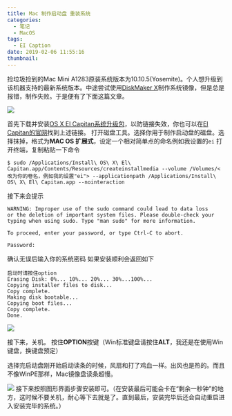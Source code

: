 ```yaml
---
title: Mac 制作启动盘 重装系统
categories:
  - 笔记
  - MacOS
tags:
  - EI Caption
date: 2019-02-06 11:55:16
thumbnail:
---
```


捡垃圾捡到的Mac Mini A1283原装系统版本为10.10.5(Yosemite)。个人想升级到该机器支持的最新系统版本。中途尝试使用[DiskMaker X](https://diskmakerx.com/)制作系统镜像，但是总是报错，制作失败。于是便有了下面这篇文章。

![](https://ws1.sinaimg.cn/large/007i8nDUgy1fzwmftl37fj30gc09wjsy.jpg)

首先下载并安装[OS X El Capitan系统升级包](https://itunes.apple.com/cn/app/os-x-el-capitan/id1147835434?ls=1&mt=12)，以防链接失效，你也可以在[El Capitan的官网](https://support.apple.com/zh-cn/HT206886)找到上述链接。
打开磁盘工具。选择你用于制作启动盘的磁盘。选择抹掉，格式为**MAC OS 扩展式**，设定一个相对简单点的命名例如我设置的`ei`
打开终端，复制粘贴一下命令

```
$ sudo /Applications/Install\ OS\ X\ El\ Capitan.app/Contents/Resources/createinstallmedia --volume /Volumes/<改为你的卷名，例如我的设置"ei"> --applicationpath /Applications/Install\ OS\ X\ El\ Capitan.app --nointeraction
```

接下来会提示

```
WARNING: Improper use of the sudo command could lead to data loss
or the deletion of important system files. Please double-check your
typing when using sudo. Type "man sudo" for more information.

To proceed, enter your password, or type Ctrl-C to abort.

Password:
```

确认无误后输入你的系统密码
如果安装顺利会返回如下

```
启动时请按住option
Erasing Disk: 0%... 10%... 20%... 30%...100%...
Copying installer files to disk...
Copy complete.
Making disk bootable...
Copying boot files...
Copy complete.
Done.
```
![](https://ws1.sinaimg.cn/large/007i8nDUgy1fzwmqnikbcj30qf0fbjtm.jpg)

接下来，关机。
按住**OPTION**按键（Win标准键盘请按住**ALT**，我还是在使用Win键盘，换键盘预定）

选择完启动盘刚开始启动读条的时候，风扇和打了鸡血一样。出风也是热的。而且不像WinPE那样，Mac镜像盘读条超慢。

![](https://ws1.sinaimg.cn/large/007i8nDUgy1fzwmb98t7bj33402c0hdt.jpg)
接下来按照图形界面步骤安装即可。（在安装最后可能会卡在“剩余一秒钟”的地方，这时候不要关机，耐心等下去就是了。直到最后，安装完毕后还会自动重启进入安装完毕的系统。）